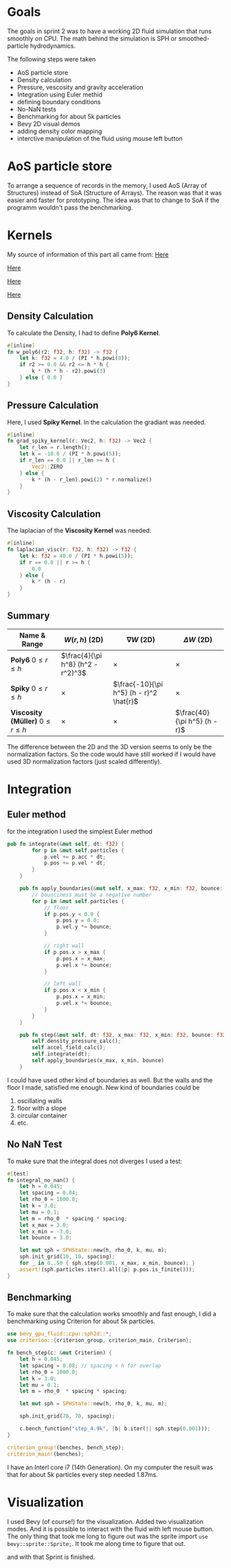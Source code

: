 # Goals

The goals in sprint 2 was to have a working 2D fluid simulation that runs
smoothly on CPU. The math behind the simulation is SPH or smoothed-particle 
hydrodynamics. 

The following steps were taken

- AoS particle store
- Density calculation
- Pressure, vescosity and gravity acceleration
- Integration using Euler methid
- defining boundary conditions
- No-NaN tests
- Benchmarking for about 5k particles
- Bevy 2D visual demos
- adding density color mapping
- interctive manipulation of the fluid using mouse left button

# AoS particle store
To arrange a sequence of records in the memory, I used AoS (Array of Structures)
instead of SoA (Structure of Arrays). The reason was that it was easier and faster for
prototyping. The idea was that to change to SoA if the programm wouldn't pass the benchmarking.

# Kernels
My source of information of this part all came from:
[Here](https://courses.grainger.illinois.edu/CS418/sp2023/text/sph.html)

[Here](https://physics.stackexchange.com/questions/138700/kernel-normalization-in-smoothed-particle-hydrodynamcs)

[Here](https://www.cs.cmu.edu/~scoros/cs15467-s16/lectures/11-fluids2.pdf)

[Here](https://cs418.cs.illinois.edu/website/text/sph.html)


## Density Calculation
To calculate the Density, I had to define **Poly6 Kernel**.

```rust
#[inline]
fn w_poly6(r2: f32, h: f32) -> f32 {
    let k: f32 = 4.0 / (PI * h.powi(8));
    if r2 >= 0.0 && r2 <= h * h {
        k * (h * h - r2).powi(3)
    } else { 0.0 }
}
```

## Pressure Calculation
Here, I used **Spiky Kernel**. In the calculation the gradiant was needed.

```rust
#[inline]
fn grad_spiky_kernel(r: Vec2, h: f32) -> Vec2 {
    let r_len = r.length();
    let k = -10.0 / (PI * h.powi(5));
    if r_len == 0.0 || r_len >= h {
        Vec2::ZERO
    } else {
        k * (h - r_len).powi(2) * r.normalize()
    }
}
```

## Viscosity Calculation
The laplacian of the **Viscosity Kernel** was needed:

```rust
#[inline]
fn laplacian_visc(r: f32, h: f32) -> f32 {
    let k: f32 = 40.0 / (PI * h.powi(5));
    if r == 0.0 || r >= h {
        0.0
    } else {
        k * (h - r)
    } 
}
```
## Summary

| Name & Range                       | $W(r, h)$  (2D)       | $\nabla W$  (2D)         |  $\Delta W$  (2D)         |
|--------------------------------------|-----------------------|--------------------------|--------------------------|
| **Poly6** $0\le r\le h$              | $\frac{4}{\pi h^8} (h^2 - r^2)^3$ | $\times$ | $\times$ |
| **Spiky** $0\le r\le h$              | $\times$ | $\frac{-10}{\pi h^5} (h - r)^2 \hat{r}$ | $\times$ |
| **Viscosity (Müller)** $0\le r\le h$ | $\times$ | $\times$ | $\frac{40}{\pi h^5} (h - r)$ |

The difference between the 2D and the 3D version seems to only be the normalization factors. So the code would have still worked
if I would have used 3D normalization factors (just scaled differently).


# Integration

## Euler method
for the integration I used the simplest Euler method 

```rust
pub fn integrate(&mut self, dt: f32) {
        for p in &mut self.particles {
            p.vel += p.acc * dt;
            p.pos += p.vel * dt;
        }
    }

    pub fn apply_boundaries(&mut self, x_max: f32, x_min: f32, bounce: f32) {
        // bounciness must be a negative number
        for p in &mut self.particles {
            // floor
            if p.pos.y < 0.0 {
                p.pos.y = 0.0;
                p.vel.y *= bounce;
            }

            // right wall
            if p.pos.x > x_max {
                p.pos.x = x_max;
                p.vel.x *= bounce;
            }

            // left wall
            if p.pos.x < x_min {
                p.pos.x = x_min;
                p.vel.x *= bounce;
            }
        }
    }

    pub fn step(&mut self, dt: f32, x_max: f32, x_min: f32, bounce: f32) {
        self.density_pressure_calc();
        self.accel_field_calc();
        self.integrate(dt);
        self.apply_boundaries(x_max, x_min, bounce)
    }
```
I could have used other kind of boundaries as well. But the walls and the floor I made, satisfied me enough. New kind of boundaries 
could be 
1. oscillating walls
2. floor with a slope
3. circular container 
4. etc.

## No NaN Test
To make sure that the integral does not diverges I used a test:
```rust 
#[test]
fn integral_no_nan() {
    let h = 0.045;
    let spacing = 0.04;
    let rho_0 = 1000.0;
    let k = 3.0;
    let mu = 0.1;
    let m = rho_0  * spacing * spacing;
    let x_max = 3.0;
    let x_min = -3.0;
    let bounce = 3.0;

    let mut sph = SPHState::new(h, rho_0, k, mu, m);
    sph.init_grid(10, 10, spacing);
    for _ in 0..50 { sph.step(0.001, x_max, x_min, bounce); }
    assert!(sph.particles.iter().all(|p| p.pos.is_finite()));
}
```
## Benchmarking
To make sure that the calculation works smoothly and fast enough, I did a benchmarking using Criterion for 
about 5k particles.

```rust
use bevy_gpu_fluid::cpu::sph2d::*;
use criterion::{criterion_group, criterion_main, Criterion};

fn bench_step(c: &mut Criterion) {
    let h = 0.045;
    let spacing = 0.08; // spacing < h for overlap
    let rho_0 = 1000.0;
    let k = 3.0;
    let mu = 0.1;
    let m = rho_0  * spacing * spacing;

    let mut sph = SPHState::new(h, rho_0, k, mu, m);

    sph.init_grid(70, 70, spacing);

    c.bench_function("step_4.9k", |b| b.iter(|| sph.step(0.001)));
}

criterion_group!(benches, bench_step);
criterion_main!(benches);
```

I have an Interl core i7 (14th Generation). On my computer the result was that for about 5k particles every step needed 1.87ms.

# Visualization
I used Bevy (of course!) for the visualization. Added two visualization modes. And it is possible to interact with the fluid with left mouse button. The only thing that took me long to figure out was the sprite import `use bevy::sprite::Sprite;`. It took me along time to figure that out. 

and with that Sprint is finished. 